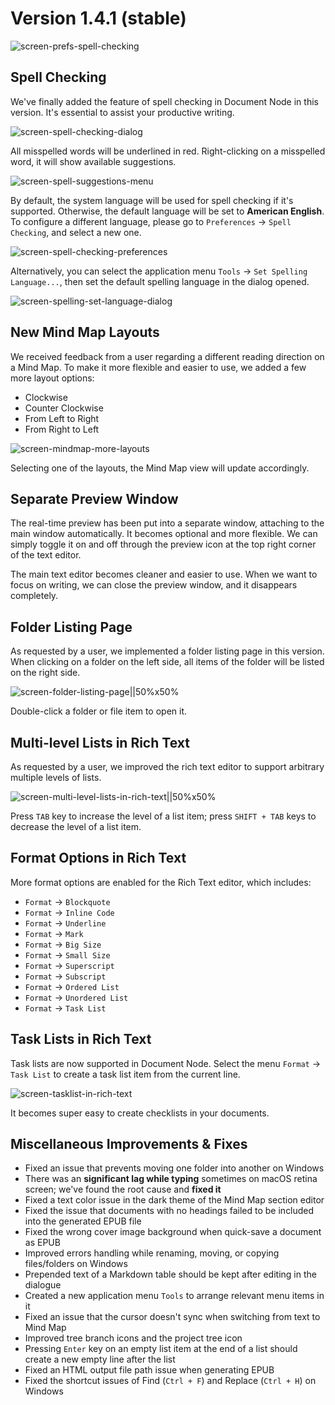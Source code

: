 # Version 1.4.1 (stable)

![screen-prefs-spell-checking](screen-prefs-spell-checking.png)

## Spell Checking

We've finally added the feature of spell checking in Document Node in this version. It's essential to assist your productive writing.

![screen-spell-checking-dialog](screen-spell-checking-dialog.png)

All misspelled words will be underlined in red. Right-clicking on a misspelled word, it will show available suggestions.

![screen-spell-suggestions-menu](screen-spell-suggestions-menu.png)

By default, the system language will be used for spell checking if it's supported. Otherwise, the default language will be set to **American English**. To configure a different language, please go to `Preferences` -> `Spell Checking`, and select a new one.

![screen-spell-checking-preferences](screen-spell-checking-preferences.png)

Alternatively, you can select the application menu `Tools` -> `Set Spelling Language...`, then set the default spelling language in the dialog opened.

![screen-spelling-set-language-dialog](screen-spelling-set-language-dialog.png)

## New Mind Map Layouts

We received feedback from a user regarding a different reading direction on a Mind Map. To make it more flexible and easier to use, we added a few more layout options:
* Clockwise
* Counter Clockwise
* From Left to Right
* From Right to Left

![screen-mindmap-more-layouts](screen-mindmap-more-layouts.png)

Selecting one of the layouts, the Mind Map view will update accordingly.

## Separate Preview Window

The real-time preview has been put into a separate window, attaching to the main window automatically. It becomes optional and more flexible. We can simply toggle it on and off through the preview icon at the top right corner of the text editor.

The main text editor becomes cleaner and easier to use. When we want to focus on writing, we can close the preview window, and it disappears completely.

## Folder Listing Page

As requested by a user, we implemented a folder listing page in this version. When clicking on a folder on the left side, all items of the folder will be listed on the right side.

![screen-folder-listing-page||50%x50%](screen-folder-listing-page.png)

Double-click a folder or file item to open it.

## Multi-level Lists in Rich Text

As requested by a user, we improved the rich text editor to support arbitrary multiple levels of lists.

![screen-multi-level-lists-in-rich-text||50%x50%](screen-multi-level-lists-in-rich-text.png)

Press `TAB` key to increase the level of a list item; press `SHIFT + TAB` keys to decrease the level of a list item.

## Format Options in Rich Text

More format options are enabled for the Rich Text editor, which includes:

* `Format` -> `Blockquote`
* `Format` -> `Inline Code`
* `Format` -> `Underline`
* `Format` -> `Mark`
* `Format` -> `Big Size`
* `Format` -> `Small Size`
* `Format` -> `Superscript`
* `Format` -> `Subscript`
* `Format` -> `Ordered List`
* `Format` -> `Unordered List`
* `Format` -> `Task List`

## Task Lists in Rich Text

Task lists are now supported in Document Node. Select the menu `Format` -> `Task List` to create a task list item from the current line.

![screen-tasklist-in-rich-text](screen-tasklist-in-rich-text.png)

It becomes super easy to create checklists in your documents.

## Miscellaneous Improvements & Fixes

* Fixed an issue that prevents moving one folder into another on Windows
* There was an **significant lag while typing** sometimes on macOS retina screen; we've found the root cause and **fixed it**
* Fixed a text color issue in the dark theme of the Mind Map section editor
* Fixed the issue that documents with no headings failed to be included into the generated EPUB file
* Fixed the wrong cover image background when quick-save a document as EPUB
* Improved errors handling while renaming, moving, or copying files/folders on Windows
* Prepended text of a Markdown table should be kept after editing in the dialogue
* Created a new application menu `Tools` to arrange relevant menu items in it
* Fixed an issue that the cursor doesn't sync when switching from text to Mind Map
* Improved tree branch icons and the project tree icon
* Pressing `Enter` key on an empty list item at the end of a list should create a new empty line after the list
* Fixed an HTML output file path issue when generating EPUB
* Fixed the shortcut issues of Find (`Ctrl + F`) and Replace (`Ctrl + H`) on Windows
